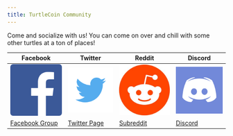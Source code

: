 ```yaml
---
title: TurtleCoin Community
---
```


Come and socialize with us! You can come on over and chill with some other turtles at a ton of places!

| Facebook | Twitter | Reddit | Discord |
| -------- | ------- | ------ | ------- |
| ![facebook](../assets/faceb-logo.png) | ![twitter](../assets/twit-logo.png) | ![reddit](../assets/reddit-logo.jpg) | ![discord](../assets/dis-logo.png) |
| [Facebook Group](https://www.facebook.com/trtlcoin/) | [Twitter Page](https://twitter.com/_turtlecoin) | [Subreddit](https://www.reddit.com/r/TRTL/) | [Discord](http://chat.turtlecoin.lol) |
